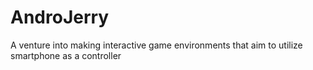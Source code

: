 # AndroJerry
A venture into making interactive game environments that aim to utilize smartphone as a controller 
